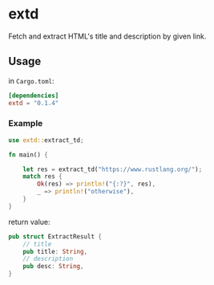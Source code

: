 # extd

Fetch and extract HTML's title and description by given link.

## Usage

in `Cargo.toml`:

```toml
[dependencies]
extd = "0.1.4"
```

### Example

```rust
use extd::extract_td;

fn main() {

    let res = extract_td("https://www.rustlang.org/");
    match res {
        Ok(res) => println!("{:?}", res),
        _ => println!("otherwise"),
    }
}
```

return value:

```rust
pub struct ExtractResult {
    // title
    pub title: String,
    // description
    pub desc: String,
}
```
